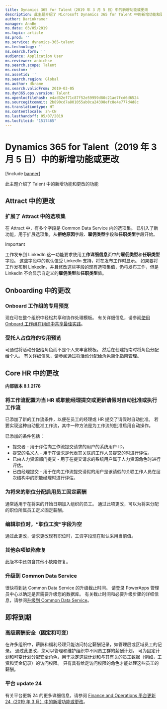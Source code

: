 ```yaml
---
title: Dynamics 365 for Talent（2019 年 3 月 5 日）中的新增功能或更改
description: 此主题介绍了 Microsoft Dynamics 365 for Talent 中的新增功能和更改的功能。
author: Darinkramer
manager: AnnBe
ms.date: 03/05/2019
ms.topic: article
ms.prod: ''
ms.service: dynamics-365-talent
ms.technology: ''
ms.search.form: ''
audience: Application User
ms.reviewer: anbichse
ms.search.scope: Talent
ms.custom: ''
ms.assetid: ''
ms.search.region: Global
ms.author: dkrame
ms.search.validFrom: 2019-03-05
ms.dyn365.ops.version: Talent
ms.openlocfilehash: e4ad32ef71c87f52e59959d80c21ae7fcd6d6524
ms.sourcegitcommit: 2b890cd7a801055ab0ca24398efc8e4e777d4d8c
ms.translationtype: HT
ms.contentlocale: zh-CN
ms.lasthandoff: 05/07/2019
ms.locfileid: "1517465"
---
```

# <a name="whats-new-or-changed-in-dynamics-365-for-talent-march-5-2019"></a>Dynamics 365 for Talent（2019 年 3 月 5 日）中的新增功能或更改

[!include [banner](includes/banner.md)]

此主题介绍了 Talent 中的新增功能和更改的功能

## <a name="changes-in-attract"></a>Attract 中的更改

### <a name="extending-option-sets-in-attract"></a>扩展了 Attract 中的选项集

在 Attract 中，有多个字段是 Common Data Service 内的选项集。 已引入了新功能，用于扩展选项集，从**拒绝原因**字段、**雇佣类型**字段和**任职类型**字段开始。

> [!IMPORTANT]
> 工作发布到 LinkedIn 这一功能要求使用**工作详细信息**页中的**雇佣类型**和**任职类型**字段。 这些字段中的默认值受 LinkedIn 支持，将在发布工作时显示。 如果要将工作发布到 LinkedIn，并且修改这些字段的现有选项集值，仍将发布工作，但是 LinkedIn 不会显示自定义的**雇佣类型**和**任职类型**值。

## <a name="changes-in-onboarding"></a>Onboarding 中的更改

### <a name="private-preview-for-onboard-teams"></a>Onboard 工作组的专用预览
现在可在整个组织中轻松共享和协作处理模板。 有关详细信息，请参阅[使用 Onboard 工作组在组织中共享最佳实践](https://docs.microsoft.com/en-us/business-applications-release-notes/April19/dynamics365-talent/onboard/share-best-practices-teams)。

### <a name="private-preview-for-assignee-placeholders"></a>受托人占位符的专用预览
可通过将活动分配给角色而不是个人来丰富模板。 然后在创建指南时将角色分配给个人。 有关详细信息，请参阅[通过将活动分配给角色简化指南管理](https://docs.microsoft.com/en-us/business-applications-release-notes/April19/dynamics365-talent/onboard/assign-activities-roles)。

## <a name="changes-in-core-hr"></a>Core HR 中的更改
**内部版本 8.1.2178**

### <a name="configure-workflow-to-auto-approve-or-follow-workflow-when-an-hr-or-line-manager-submits-or-updates-time-off-requests"></a>将工作流配置为当 HR 或职能经理提交或更新请假时自动批准或执行工作流
已添加了新的工作流条件，以便在员工的经理或 HR 提交了请假时自动批准。 若要实现这种自动批准工作流，其中一种方法是为工作流的批准启用自动操作。

已添加的条件包括：

- 提交者 - 用于评估向工作流提交请求的用户的系统用户 ID。
- 提交的名义人 - 用于在请求是代表其关联的工作人员提交的时进行评估。
- 已由人力资源部门提交 - 用于在提交请求的系统用户属于人力资源角色时进行评估。
- 已由经理提交 - 用于在向工作流提交请假的用户是该请假的关联工作人员在层次结构中的职能经理时进行评估。

### <a name="enable-employee-fixed-compensation-for-future-position-assignments"></a>为将来的职位分配启用员工固定薪酬
通常适用于在将来的开始日期加入组织的员工。 通过此项更改，可以为将来分配的职位所属员工定义固定薪酬。

### <a name="position-payroll-fields-are-blank-when-editing-the-position"></a>编辑职位时，“职位工资”字段为空
通过此更改，请求更改现有职位时，工资字段现在默认采用当前值。

### <a name="other-miscellaneous-bug-fixes"></a>其他杂项缺陷修复
此版本中还包含其他小缺陷修复。

### <a name="upgrade-to-common-data-service"></a>升级到 Common Data Service
很快将到达 Common Data Service 的升级截止时间。 请登录 PowerApps 管理员中心以确定是否需要升级您的数据库。 有关截止时间和必要升级步骤的详细信息，请参阅[升级到 Common Data Service](https://docs.microsoft.com/en-us/common-data-service/upgradecds/introduction-upgrade-cds)。

## <a name="coming-soon"></a>即将到期

###  <a name="advanced-compensation-security-fixed-and-variable"></a>高级薪酬安全（固定和可变）
在许多组织中，薪酬和福利经理只能访问特定薪酬记录，如管理层或区域员工的记录。 通过此更改，您可以管理和维护组织中不同员工群的薪酬计划。 可为固定计划和可变计划分配安全角色，用于决定这些计划和与其有关的员工数据（例如，工资和奖金记录）的访问权限。 只有具有给定访问权限的角色才能处理这些员工的薪酬。

###  <a name="platform-update-24"></a>平台 update 24
有关平台更新 24 的更多详细信息，请参阅 [Finance and Operations 平台更新 24（2019 年 3 月）中的新增功能或更改](https://docs.microsoft.com/en-us/dynamics365/unified-operations/fin-and-ops/get-started/whats-new-platform-update-24)。
